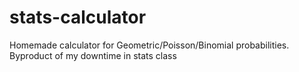 # stats-calculator
Homemade calculator for Geometric/Poisson/Binomial probabilities. Byproduct of my downtime in stats class
